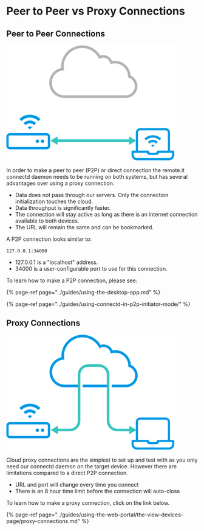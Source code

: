 # Peer to Peer vs Proxy Connections

## Peer to Peer Connections

![](../.gitbook/assets/diagram-direct.svg)

In order to make a peer to peer \(P2P\) or direct connection the remote.it connectd daemon needs to be running on both systems, but has several advantages over using a proxy connection.

* Data does not pass through our servers. Only the connection initialization touches the cloud.
* Data throughput is significantly faster.
* The connection will stay active as long as there is an internet connection available to both devices.
* The URL will remain the same and can be bookmarked.

A P2P connection looks similar to:

```text
127.0.0.1:34000
```

* 127.0.0.1 is a "localhost" address.
* 34000 is a user-configurable port to use for this connection.

To learn how to make a P2P connection, please see:

{% page-ref page="../guides/using-the-desktop-app.md" %}

{% page-ref page="../guides/using-connectd-in-p2p-initiator-mode/" %}

## Proxy Connections

![](../.gitbook/assets/diagram-connect.svg)

Cloud proxy connections are the simplest to set up and test with as you only need our connectd daemon on the target device. However there are limitations compared to a direct P2P connection.

* URL and port will change every time you connect
* There is an 8 hour time limit before the connection will auto-close

To learn how to make a proxy connection, click on the link below.

{% page-ref page="../guides/using-the-web-portal/the-view-devices-page/proxy-connections.md" %}

